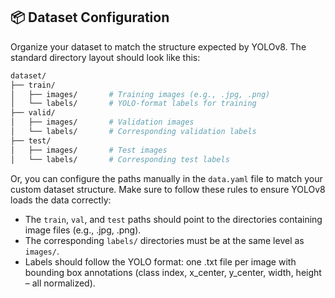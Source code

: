 ## 📦 Dataset Configuration

Organize your dataset to match the structure expected by YOLOv8. The standard directory layout should look like this:

```bash
dataset/
├── train/
│   ├── images/       # Training images (e.g., .jpg, .png)
│   └── labels/       # YOLO-format labels for training
├── valid/
│   ├── images/       # Validation images
│   └── labels/       # Corresponding validation labels
├── test/
│   ├── images/       # Test images
│   └── labels/       # Corresponding test labels
```

Or, you can configure the paths manually in the `data.yaml` file to match your custom dataset structure. Make sure to follow these rules to ensure YOLOv8 loads the data correctly:
- The `train`, `val`, and `test` paths should point to the directories containing image files (e.g., .jpg, .png).
- The corresponding `labels/` directories must be at the same level as `images/`.
- Labels should follow the YOLO format: one .txt file per image with bounding box annotations (class index, x_center, y_center, width, height – all normalized).